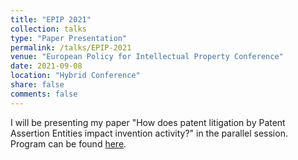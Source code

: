 ```yaml
---
title: "EPIP 2021"
collection: talks
type: "Paper Presentation"
permalink: /talks/EPIP-2021
venue: "European Policy for Intellectual Property Conference"
date: 2021-09-08
location: "Hybrid Conference"
share: false
comments: false
---
```


I will be presenting my paper "How does patent litigation by Patent Assertion Entities impact invention activity?" in the parallel session. Program can be found [here](https://epip2021.org/program/).

